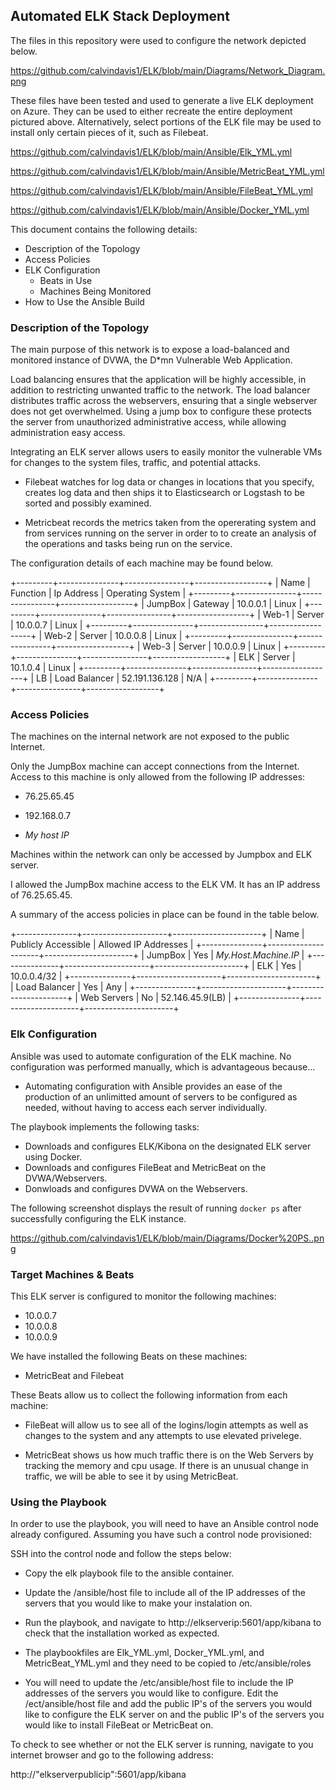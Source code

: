 ## Automated ELK Stack Deployment

The files in this repository were used to configure the network depicted below.

https://github.com/calvindavis1/ELK/blob/main/Diagrams/Network_Diagram.png

These files have been tested and used to generate a live ELK deployment on Azure. They can be used to either recreate the entire deployment pictured above. Alternatively, select portions of the ELK file may be used to install only certain pieces of it, such as Filebeat.

https://github.com/calvindavis1/ELK/blob/main/Ansible/Elk_YML.yml

https://github.com/calvindavis1/ELK/blob/main/Ansible/MetricBeat_YML.yml

https://github.com/calvindavis1/ELK/blob/main/Ansible/FileBeat_YML.yml

https://github.com/calvindavis1/ELK/blob/main/Ansible/Docker_YML.yml


This document contains the following details:
- Description of the Topology
- Access Policies
- ELK Configuration
  - Beats in Use
  - Machines Being Monitored
- How to Use the Ansible Build


### Description of the Topology

The main purpose of this network is to expose a load-balanced and monitored instance of DVWA, the D*mn Vulnerable Web Application.


Load balancing ensures that the application will be highly accessible, in addition to restricting unwanted traffic to the network. The load balancer distributes traffic across the webservers, ensuring that a single webserver does not get overwhelmed. Using a jump box to configure these protects the server from unauthorized administrative access, while allowing administration easy access.

 

Integrating an ELK server allows users to easily monitor the vulnerable VMs for changes to the system files, traffic, and potential attacks.

- Filebeat watches for log data or changes in locations that you specify, creates log data and then ships it to Elasticsearch or Logstash to be sorted and possibly examined.

- Metricbeat records the metrics taken from the opererating system and from services running on the server in order to to create an analysis of the operations and tasks being run on the service.

The configuration details of each machine may be found below.

+---------+---------------+----------------+------------------+
| Name    | Function      | Ip Address     | Operating System |
+---------+---------------+----------------+------------------+
| JumpBox | Gateway       | 10.0.0.1       | Linux            |
+---------+---------------+----------------+------------------+
| Web-1   | Server        | 10.0.0.7       | Linux            |
+---------+---------------+----------------+------------------+
| Web-2   | Server        | 10.0.0.8       | Linux            |
+---------+---------------+----------------+------------------+
| Web-3   | Server        | 10.0.0.9       | Linux            |
+---------+---------------+----------------+------------------+
| ELK     | Server        | 10.1.0.4       | Linux            |
+---------+---------------+----------------+------------------+
| LB      | Load Balancer | 52.191.136.128 | N/A              |
+---------+---------------+----------------+------------------+

### Access Policies

The machines on the internal network are not exposed to the public Internet. 

Only the JumpBox machine can accept connections from the Internet. Access to this machine is only allowed from the following IP addresses:

- 76.25.65.45

- 192.168.0.7

- *My host IP*



Machines within the network can only be accessed by Jumpbox and ELK server.

I allowed the JumpBox machine access to the ELK VM. It has an IP address of 76.25.65.45.

A summary of the access policies in place can be found in the table below.

+---------------+---------------------+----------------------+
| Name          | Publicly Accessible | Allowed IP Addresses |
+---------------+---------------------+----------------------+
| JumpBox       | Yes                 | *My.Host.Machine.IP* |
+---------------+---------------------+----------------------+
| ELK           | Yes                 | 10.0.0.4/32          |
+---------------+---------------------+----------------------+
| Load Balancer | Yes                 | Any                  |
+---------------+---------------------+----------------------+
| Web Servers   | No                  | 52.146.45.9(LB)      |
+---------------+---------------------+----------------------+


### Elk Configuration

Ansible was used to automate configuration of the ELK machine. No configuration was performed manually, which is advantageous because...
- Automating configuration with Ansible provides an ease of the production of an unlimitted amount of servers to be configured as needed, without having to access each server individually.

The playbook implements the following tasks:

- Downloads and configures ELK/Kibona on the designated ELK server using Docker.
- Downloads and configures FileBeat and MetricBeat on the DVWA/Webservers.
- Donwloads and configures DVWA on the Webservers.

The following screenshot displays the result of running `docker ps` after successfully configuring the ELK instance.

https://github.com/calvindavis1/ELK/blob/main/Diagrams/Docker%20PS..png

### Target Machines & Beats
This ELK server is configured to monitor the following machines:
- 10.0.0.7
- 10.0.0.8
- 10.0.0.9

We have installed the following Beats on these machines:

- MetricBeat and Filebeat

These Beats allow us to collect the following information from each machine:

- FileBeat will allow us to see all of the logins/login attempts as well as changes to the system and any attempts to use elevated privelege.

- MetricBeat shows us how much traffic there is on the Web Servers by tracking the memory and cpu usage. If there is an unusual change in traffic, we will be able to see it by using MetricBeat.

### Using the Playbook
In order to use the playbook, you will need to have an Ansible control node already configured. Assuming you have such a control node provisioned: 

SSH into the control node and follow the steps below:

- Copy the elk playbook file to the ansible container.

- Update the /ansible/host file to include all of the IP addresses of the servers that you would like to make your instalation on.

- Run the playbook, and navigate to http://elkserverip:5601/app/kibana to check that the installation worked as expected.


- The playbookfiles are Elk_YML.yml, Docker_YML.yml, and MetricBeat_YML.yml and they need to be copied to /etc/ansible/roles

- You will need to update the /etc/ansible/host file to include the IP addresses of the servers you would like to configure. Edit the /ect/ansible/host file and add the public IP's of the servers you would like to configure the ELK server on and the public IP's of the servers you would like to install FileBeat or MetricBeat on.

To check to see whether or not the ELK server is running, navigate to you internet browser and go to the following address:

http://"elkserverpublicip":5601/app/kibana